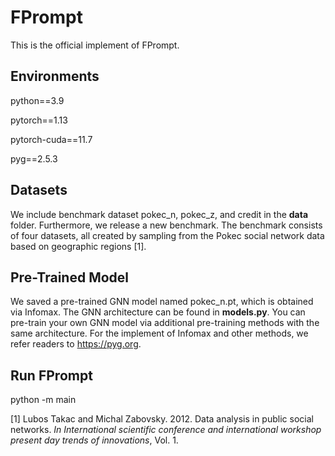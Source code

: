 # FPrompt

This is the official implement of FPrompt. 

## Environments

python==3.9

pytorch==1.13

pytorch-cuda==11.7

pyg==2.5.3


## Datasets

We include benchmark dataset pokec_n, pokec_z, and credit in the **data** folder. Furthermore, we release a new benchmark. The benchmark consists of four datasets, all created by sampling from the Pokec social network data based on geographic regions [1].

## Pre-Trained Model

We saved a pre-trained GNN model named pokec_n.pt, which is obtained via Infomax. The GNN architecture can be found in **models.py**. You can pre-train your own GNN model via additional pre-training methods with the same architecture. For the implement of Infomax and other methods, we refer readers to https://pyg.org.

## Run FPrompt

python -m main

[1] Lubos Takac and Michal Zabovsky. 2012. Data analysis in public social networks. *In International scientific conference and international workshop present day trends of innovations*, Vol. 1.
